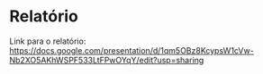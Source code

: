 # Relatório
Link para o relatório: https://docs.google.com/presentation/d/1qm5OBz8KcypsW1cVw-Nb2XO5AKhWSPF533LtFPwOYqY/edit?usp=sharing
